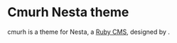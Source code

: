 Cmurh Nesta theme
=================

cmurh is a theme for Nesta, a [Ruby CMS](nesta), designed by
<insert your name here>.

[nesta]: http://effectif.com/nesta
